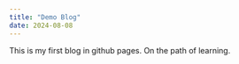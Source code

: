 ```yaml
---
title: "Demo Blog"
date: 2024-08-08
---
```


This is my first blog in github pages. On the path of learning.
